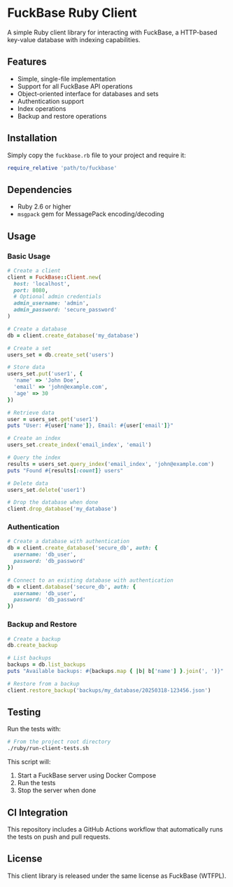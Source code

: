 # FuckBase Ruby Client

A simple Ruby client library for interacting with FuckBase, a HTTP-based key-value database with indexing capabilities.

## Features

- Simple, single-file implementation
- Support for all FuckBase API operations
- Object-oriented interface for databases and sets
- Authentication support
- Index operations
- Backup and restore operations

## Installation

Simply copy the `fuckbase.rb` file to your project and require it:

```ruby
require_relative 'path/to/fuckbase'
```

## Dependencies

- Ruby 2.6 or higher
- `msgpack` gem for MessagePack encoding/decoding

## Usage

### Basic Usage

```ruby
# Create a client
client = FuckBase::Client.new(
  host: 'localhost',
  port: 8080,
  # Optional admin credentials
  admin_username: 'admin',
  admin_password: 'secure_password'
)

# Create a database
db = client.create_database('my_database')

# Create a set
users_set = db.create_set('users')

# Store data
users_set.put('user1', {
  'name' => 'John Doe',
  'email' => 'john@example.com',
  'age' => 30
})

# Retrieve data
user = users_set.get('user1')
puts "User: #{user['name']}, Email: #{user['email']}"

# Create an index
users_set.create_index('email_index', 'email')

# Query the index
results = users_set.query_index('email_index', 'john@example.com')
puts "Found #{results[:count]} users"

# Delete data
users_set.delete('user1')

# Drop the database when done
client.drop_database('my_database')
```

### Authentication

```ruby
# Create a database with authentication
db = client.create_database('secure_db', auth: {
  username: 'db_user',
  password: 'db_password'
})

# Connect to an existing database with authentication
db = client.database('secure_db', auth: {
  username: 'db_user',
  password: 'db_password'
})
```

### Backup and Restore

```ruby
# Create a backup
db.create_backup

# List backups
backups = db.list_backups
puts "Available backups: #{backups.map { |b| b['name'] }.join(', ')}"

# Restore from a backup
client.restore_backup('backups/my_database/20250318-123456.json')
```

## Testing

Run the tests with:

```bash
# From the project root directory
./ruby/run-client-tests.sh
```

This script will:
1. Start a FuckBase server using Docker Compose
2. Run the tests
3. Stop the server when done

## CI Integration

This repository includes a GitHub Actions workflow that automatically runs the tests on push and pull requests.

## License

This client library is released under the same license as FuckBase (WTFPL).